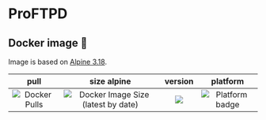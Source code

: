 # ProFTPD

## Docker image 🐋

Image is based on [Alpine 3.18](https://hub.docker.com/repository/docker/johann8/proftpd/general).

| pull | size alpine | version | platform |
|:---------------------------------:|:--------------------------------:|:----------------------------------:|:--------------------------------:|
| ![Docker Pulls](https://img.shields.io/docker/pulls/johann8/proftpd?style=flat-square) | ![Docker Image Size (latest by date)](https://img.shields.io/docker/image-size/johann8/proftpd/latest) | [![](https://img.shields.io/docker/v/johann8/proftpd?sort=date)](https://hub.docker.com/r/johann8/proftpd/tags "Version badge") | ![](https://img.shields.io/badge/platform-amd64-blue "Platform badge") |

